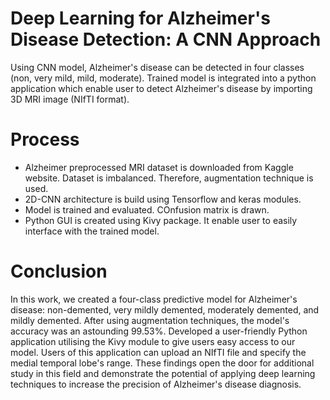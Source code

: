 # Deep Learning for Alzheimer's Disease Detection: A CNN Approach

Using CNN model, Alzheimer's disease can be detected in four classes (non, very mild, mild, moderate). Trained model is integrated into a python application which enable user to detect Alzheimer's disease by importing 3D MRI image (NIfTI format).

# Process

- Alzheimer preprocessed MRI dataset is downloaded from Kaggle website. Dataset is imbalanced. Therefore, augmentation technique is used.
- 2D-CNN architecture is build using Tensorflow and keras modules.
- Model is trained and evaluated. COnfusion matrix is drawn.
- Python GUI is created using Kivy package. It enable user to easily interface with the trained model. 

# Conclusion
In this work, we created a four-class predictive model for Alzheimer's disease: non-demented, very mildly demented, moderately demented, and mildly demented. After using augmentation techniques, the model's accuracy was an astounding 99.53%. Developed a user-friendly Python application utilising the Kivy module to give users easy access to our model. Users of this application can upload an NIfTI file and specify the medial temporal lobe's range. These findings open the door for additional study in this field and demonstrate the potential of applying deep learning techniques to increase the precision of Alzheimer's disease diagnosis.
